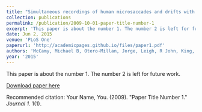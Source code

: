 ```yaml
---
title: "Simultaneous recordings of human microsaccades and drifts with a contemporary video eye tracker and the search coil technique."
collection: publications
permalink: /publication/2009-10-01-paper-title-number-1
excerpt: 'This paper is about the number 1. The number 2 is left for future work.'
date: Jun 2, 2015
venue: 'PLoS One'
paperurl: 'http://academicpages.github.io/files/paper1.pdf'
authors: 'McCamy, Michael B, Otero-Millan, Jorge, Leigh, R John, King, Susan A, Schneider, Roslyn M, Macknik, Stephen L, Martinez-Conde, Susana'
year: '2015'
---
```

This paper is about the number 1. The number 2 is left for future work.

[Download paper here](http://academicpages.github.io/files/paper1.pdf)

Recommended citation: Your Name, You. (2009). "Paper Title Number 1." <i>Journal 1</i>. 1(1).
